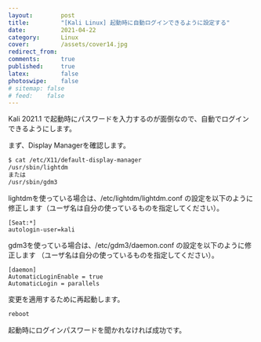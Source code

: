 ```yaml
---
layout:        post
title:         "[Kali Linux] 起動時に自動ログインできるように設定する"
date:          2021-04-22
category:      Linux
cover:         /assets/cover14.jpg
redirect_from:
comments:      true
published:     true
latex:         false
photoswipe:    false
# sitemap: false
# feed:    false
---
```


Kali 2021.1 で起動時にパスワードを入力するのが面倒なので、自動でログインできるようにします。

まず、Display Managerを確認します。

```bash
$ cat /etc/X11/default-display-manager
/usr/sbin/lightdm
または
/usr/sbin/gdm3
```

lightdmを使っている場合は、/etc/lightdm/lightdm.conf の設定を以下のように修正します（ユーザ名は自分の使っているものを指定してください）。

```
[Seat:*]
autologin-user=kali
```

gdm3を使っている場合は、/etc/gdm3/daemon.conf の設定を以下のように修正します
（ユーザ名は自分の使っているものを指定してください）。

```
[daemon]
AutomaticLoginEnable = true
AutomaticLogin = parallels
```


変更を適用するために再起動します。

```bash
reboot
```

起動時にログインパスワードを聞かれなければ成功です。

